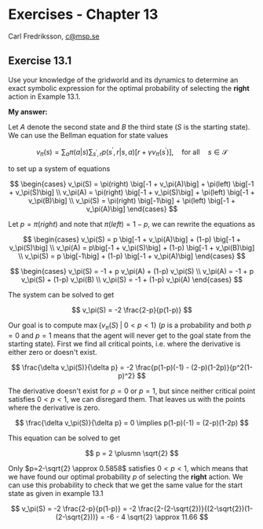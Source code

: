# Exercises - Chapter 13

Carl Fredriksson, c@msp.se

## Exercise 13.1

Use your knowledge of the gridworld and its dynamics to determine an exact symbolic expression for the optimal probability of selecting the **right** action in Example 13.1.

**My answer:**

Let $A$ denote the second state and $B$ the third state ($S$ is the starting state). We can use the Bellman equation for state values

$$
v_\pi(s) = \sum_{a} \pi(a|s) \sum_{s^\prime,r} p(s^\prime, r|s,a) \big[r + \gamma v_\pi(s^\prime)\big] \text{,} \quad \text{for all} \quad s\in\mathcal{S}
$$

to set up a system of equations

$$
\begin{cases}
v_\pi(S) = \pi(right) \big[-1 + v_\pi(A)\big] + \pi(left) \big[-1 + v_\pi(S)\big] \\
v_\pi(A) = \pi(right) \big[-1 + v_\pi(S)\big] + \pi(left) \big[-1 + v_\pi(B)\big] \\
v_\pi(S) = \pi(right) \big[-1\big] + \pi(left) \big[-1 + v_\pi(A)\big]
\end{cases}
$$

Let $p=\pi(right)$ and note that $\pi(left) = 1-p$, we can rewrite the equations as

$$
\begin{cases}
v_\pi(S) = p \big[-1 + v_\pi(A)\big] + (1-p) \big[-1 + v_\pi(S)\big] \\
v_\pi(A) = p\big[-1 + v_\pi(S)\big] + (1-p) \big[-1 + v_\pi(B)\big] \\
v_\pi(S) = p \big[-1\big] + (1-p) \big[-1 + v_\pi(A)\big]
\end{cases}
$$

$$
\begin{cases}
v_\pi(S) = -1 + p v_\pi(A) + (1-p) v_\pi(S) \\
v_\pi(A) = -1 + p v_\pi(S) + (1-p) v_\pi(B) \\
v_\pi(S) = -1 + (1-p) v_\pi(A)
\end{cases}
$$

The system can be solved to get

$$
v_\pi(S) = -2 \frac{2-p}{p(1-p)}
$$

Our goal is to compute $\max{\{v_\pi(S) \; | \;0<p<1\}}$ ($p$ is a probability and both $p=0$ and $p=1$ means that the agent will never get to the goal state from the starting state). First we find all critical points, i.e. where the derivative is either zero or doesn't exist.

$$
\frac{\delta v_\pi(S)}{\delta p} = -2 \frac{p(1-p)(-1) - (2-p)(1-2p)}{p^2(1-p)^2}
$$

The derivative doesn't exist for $p=0$ or $p=1$, but since neither critical point satisfies $0<p<1$, we can disregard them. That leaves us with the points where the derivative is zero.

$$
\frac{\delta v_\pi(S)}{\delta p} = 0 \implies p(1-p)(-1) = (2-p)(1-2p)
$$

This equation can be solved to get

$$
p = 2 \plusmn \sqrt{2}
$$

Only $p=2-\sqrt{2} \approx 0.5858$ satisfies $0<p<1$, which means that we have found our optimal probability $p$ of selecting the **right** action. We can use this probability to check that we get the same value for the start state as given in example 13.1

$$
v_\pi(S) = -2 \frac{2-p}{p(1-p)} = -2 \frac{2-(2-\sqrt{2})}{(2-\sqrt{2})(1-(2-\sqrt{2}))} = -6 - 4 \sqrt{2} \approx 11.66
$$
